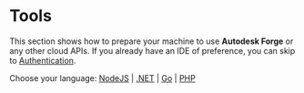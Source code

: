 # Tools

This section shows how to prepare your machine to use **Autodesk Forge** or any other cloud APIs. If you already have an IDE of preference, you can skip to [Authentication](oauth/).

Choose your language: [NodeJS](environment/tools/nodejs) | [.NET](environment/tools/net) | [Go](environment/tools/go) | [PHP](environment/tools/php)
